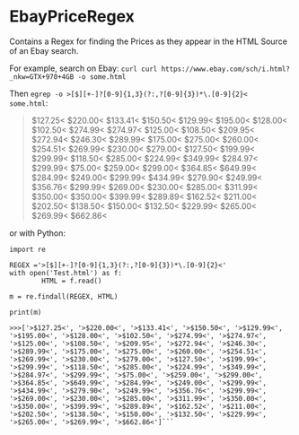 # EbayPriceRegex
Contains a Regex for finding the Prices as they appear in the HTML Source of an Ebay search.

For example, search on Ebay:
`curl curl https://www.ebay.com/sch/i.html?_nkw=GTX+970+4GB -o some.html` 

Then `egrep -o >[$][+-]?[0-9]{1,3}(?:,?[0-9]{3})*\.[0-9]{2}<  some.html`:
>$127.25<
>$220.00<
>$133.41<
>$150.50<
>$129.99<
>$195.00<
>$128.00<
>$102.50<
>$274.99<
>$274.97<
>$125.00<
>$108.50<
>$209.95<
>$272.94<
>$246.30<
>$289.99<
>$175.00<
>$275.00<
>$260.00<
>$254.51<
>$269.99<
>$230.00<
>$279.00<
>$127.50<
>$199.99<
>$299.99<
>$118.50<
>$285.00<
>$224.99<
>$349.99<
>$284.97<
>$299.99<
>$75.00<
>$259.00<
>$299.00<
>$364.85<
>$649.99<
>$284.99<
>$249.00<
>$299.99<
>$434.99<
>$279.90<
>$249.99<
>$356.76<
>$299.99<
>$269.00<
>$230.00<
>$285.00<
>$311.99<
>$350.00<
>$350.00<
>$399.99<
>$289.89<
>$162.52<
>$211.00<
>$202.50<
>$138.50<
>$150.00<
>$132.50<
>$229.99<
>$265.00<
>$269.99<
>$662.86<

or with Python:
```
import re

REGEX ='>[$][+-]?[0-9]{1,3}(?:,?[0-9]{3})*\.[0-9]{2}<'
with open('Test.html') as f:
        HTML = f.read()

m = re.findall(REGEX, HTML)

print(m)

>>>['>$127.25<', '>$220.00<', '>$133.41<', '>$150.50<', '>$129.99<', '>$195.00<', '>$128.00<', '>$102.50<', '>$274.99<', '>$274.97<', '>$125.00<', '>$108.50<', '>$209.95<', '>$272.94<', '>$246.30<', '>$289.99<', '>$175.00<', '>$275.00<', '>$260.00<', '>$254.51<', '>$269.99<', '>$230.00<', '>$279.00<', '>$127.50<', '>$199.99<', '>$299.99<', '>$118.50<', '>$285.00<', '>$224.99<', '>$349.99<', '>$284.97<', '>$299.99<', '>$75.00<', '>$259.00<', '>$299.00<', '>$364.85<', '>$649.99<', '>$284.99<', '>$249.00<', '>$299.99<', '>$434.99<', '>$279.90<', '>$249.99<', '>$356.76<', '>$299.99<', '>$269.00<', '>$230.00<', '>$285.00<', '>$311.99<', '>$350.00<', '>$350.00<', '>$399.99<', '>$289.89<', '>$162.52<', '>$211.00<', '>$202.50<', '>$138.50<', '>$150.00<', '>$132.50<', '>$229.99<', '>$265.00<', '>$269.99<', '>$662.86<']```
